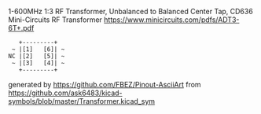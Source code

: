 1-600MHz 1:3 RF Transformer, Unbalanced to Balanced Center Tap, CD636
Mini-Circuits RF Transformer
https://www.minicircuits.com/pdfs/ADT3-6T+.pdf


	   +---------+
	 ~ |[1]   [6]| ~
	NC |[2]   [5]| ~
	 ~ |[3]   [4]| ~
	   +---------+


generated by https://github.com/FBEZ/Pinout-AsciiArt from https://github.com/ask6483/kicad-symbols/blob/master/Transformer.kicad_sym